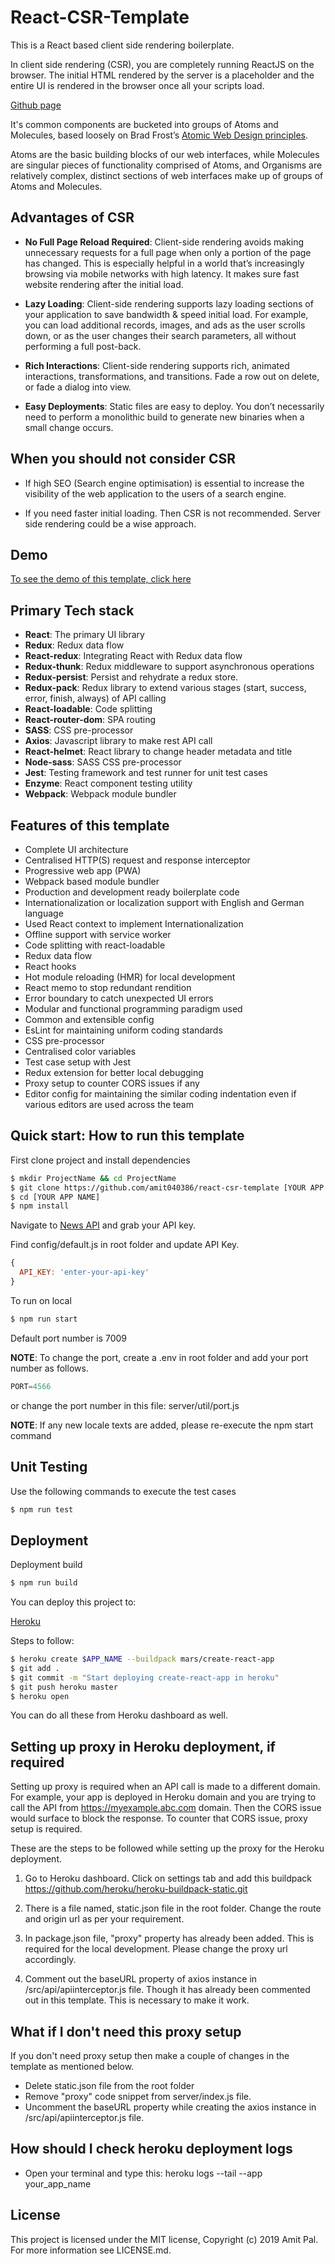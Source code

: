 # React-CSR-Template

This is a React based client side rendering boilerplate.

In client side rendering (CSR), you are completely running ReactJS on the browser. The initial HTML rendered by the server is a placeholder and the entire UI is rendered in the browser once all your scripts load.

[Github page](https://amit040386.github.io/react-csr-template/)

It's common components are bucketed into groups of Atoms and Molecules, based loosely on Brad Frost’s [Atomic Web Design principles](https://bradfrost.com/blog/post/atomic-web-design/).

Atoms are the basic building blocks of our web interfaces, while Molecules are singular pieces of functionality comprised of Atoms, and Organisms are relatively complex, distinct sections of web interfaces make up of groups of Atoms and Molecules.

## Advantages of CSR

- **No Full Page Reload Required**: Client-side rendering avoids making unnecessary requests for a full page when only a portion of the page has changed. This is especially helpful in a world that’s increasingly browsing via mobile networks with high latency. It makes sure fast website rendering after the initial load.

- **Lazy Loading**: Client-side rendering supports lazy loading sections of your application to save bandwidth & speed initial load. For example, you can load additional records, images, and ads as the user scrolls down, or as the user changes their search parameters, all without performing a full post-back.

- **Rich Interactions**: Client-side rendering supports rich, animated interactions, transformations, and transitions. Fade a row out on delete, or fade a dialog into view.

- **Easy Deployments**: Static files are easy to deploy. You don’t necessarily need to perform a monolithic build to generate new binaries when a small change occurs.

## When you should not consider CSR

- If high SEO (Search engine optimisation) is essential to increase the visibility of the web application to the users of a search engine.

- If you need faster initial loading. Then CSR is not recommended. Server side rendering could be a wise approach.

## Demo

[To see the demo of this template, click here](https://react-csr-template.herokuapp.com)

## Primary Tech stack

- **React**: The primary UI library
- **Redux**: Redux data flow
- **React-redux**: Integrating React with Redux data flow
- **Redux-thunk**: Redux middleware to support asynchronous operations
- **Redux-persist**: Persist and rehydrate a redux store.
- **Redux-pack**: Redux library to extend various stages (start, success, error, finish, always) of API calling
- **React-loadable**: Code splitting
- **React-router-dom**: SPA routing
- **SASS**: CSS pre-processor
- **Axios**: Javascript library to make rest API call
- **React-helmet**: React library to change header metadata and title
- **Node-sass**: SASS CSS pre-processor
- **Jest**: Testing framework and test runner for unit test cases
- **Enzyme**: React component testing utility
- **Webpack**: Webpack module bundler

## Features of this template

- Complete UI architecture
- Centralised HTTP(S) request and response interceptor
- Progressive web app (PWA)
- Webpack based module bundler
- Production and development ready boilerplate code
- Internationalization or localization support with English and German language
- Used React context to implement Internationalization
- Offline support with service worker
- Code splitting with react-loadable
- Redux data flow
- React hooks
- Hot module reloading (HMR) for local development
- React memo to stop redundant rendition
- Error boundary to catch unexpected UI errors
- Modular and functional programming paradigm used
- Common and extensible config
- EsLint for maintaining uniform coding standards
- CSS pre-processor
- Centralised color variables
- Test case setup with Jest
- Redux extension for better local debugging
- Proxy setup to counter CORS issues if any
- Editor config for maintaining the similar coding indentation even if various editors are used across the team

## Quick start: How to run this template

First clone project and install dependencies

```sh
$ mkdir ProjectName && cd ProjectName
$ git clone https://github.com/amit040386/react-csr-template [YOUR APP NAME]
$ cd [YOUR APP NAME]
$ npm install
```

Navigate to [News API](https://newsapi.org/) and grab your API key.

Find config/default.js in root folder and update API Key.

```javascript
{
  API_KEY: 'enter-your-api-key'
}
```

To run on local

```sh
$ npm run start
```
Default port number is 7009

**NOTE**: To change the port, create a .env in root folder and add your port number as follows.

```javascript
PORT=4566
```

or change the port number in this file: server/util/port.js

**NOTE**: If any new locale texts are added, please re-execute the npm start command

## Unit Testing

Use the following commands to execute the test cases

```sh
$ npm run test
```

## Deployment

Deployment build

```sh
$ npm run build
```

You can deploy this project to:

[Heroku](https://www.heroku.com/)

Steps to follow:

```sh
$ heroku create $APP_NAME --buildpack mars/create-react-app
$ git add .
$ git commit -m "Start deploying create-react-app in heroku"
$ git push heroku master
$ heroku open
```

You can do all these from Heroku dashboard as well.

## Setting up proxy in Heroku deployment, if required

Setting up proxy is required when an API call is made to a different domain. For example, your app is deployed in Heroku domain and you are trying to call the API from https://myexample.abc.com domain. Then the CORS issue would surface to block the response. To counter that CORS issue, proxy setup is required.

These are the steps to be followed while setting up the proxy for the Heroku deployment.

1. Go to Heroku dashboard. Click on settings tab and add this buildpack https://github.com/heroku/heroku-buildpack-static.git

2. There is a file named, static.json file in the root folder. Change the route and origin url as per your requirement.

3. In package.json file, "proxy" property has already been added. This is required for the local development. Please change the proxy url accordingly.

4. Comment out the baseURL property of axios instance in /src/api/apiinterceptor.js file. Though it has already been commented out in this template. This is necessary to make it work.

## What if I don't need this proxy setup

If you don't need proxy setup then make a couple of changes in the template as mentioned below.

- Delete static.json file from the root folder
- Remove "proxy" code snippet from server/index.js file.
- Uncomment the baseURL property while creating the axios instance in /src/api/apiinterceptor.js file.

## How should I check heroku deployment logs

- Open your terminal and type this: heroku logs --tail --app your_app_name

## License

This project is licensed under the MIT license, Copyright (c) 2019 Amit Pal. For more information see LICENSE.md.
